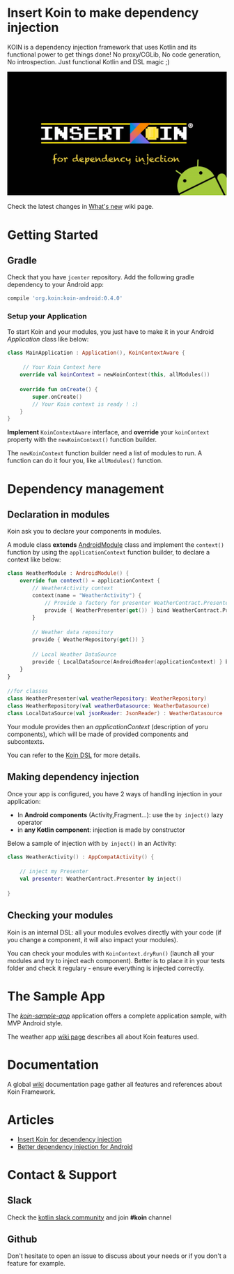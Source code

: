# Insert Koin to make dependency injection

KOIN is a dependency injection framework that uses Kotlin and its functional power to get things done!  No proxy/CGLib, No code generation, No introspection. Just functional Kotlin and DSL magic ;)

![logo](./img/insert_koin_android_logo.jpg)

Check the latest changes in [What's new](https://github.com/Ekito/koin/wiki/What's-new-%3Fv) wiki page.

# Getting Started

## Gradle

Check that you have `jcenter` repository. Add the following gradle dependency to your Android app:

```gradle
compile 'org.koin:koin-android:0.4.0'
```

### Setup your Application

To start Koin and your modules, you just have to make it in your Android *Application* class like below:

```Kotlin
class MainApplication : Application(), KoinContextAware {

     // Your Koin Context here
    override val koinContext = newKoinContext(this, allModules())

    override fun onCreate() {
        super.onCreate()
        // Your Koin context is ready ! :)
    }
}
```

**Implement** `KoinContextAware` interface, and **override** your `koinContext` property with the `newKoinContext()` function builder.

The `newKoinContext` function builder need a list of modules to run. A function can do it four you, like `allModules()` function.

# Dependency management

## Declaration in modules

Koin ask you to declare your components in modules.

A module class **extends** [AndroidModule](https://github.com/Ekito/koin/wiki#module-class) class and implement the `context()` function by using the `applicationContext` function builder, to declare a context like below:

```Kotlin
class WeatherModule : AndroidModule() {
    override fun context() = applicationContext {
        // WeatherActivity context
        context(name = "WeatherActivity") {
            // Provide a factory for presenter WeatherContract.Presenter
            provide { WeatherPresenter(get()) } bind WeatherContract.Presenter::class
        }
        
        // Weather data repository
        provide { WeatherRepository(get()) }
        
        // Local Weather DataSource 
        provide { LocalDataSource(AndroidReader(applicationContext) } bind WeatherDatasource::class
    }
}

//for classes
class WeatherPresenter(val weatherRepository: WeatherRepository)
class WeatherRepository(val weatherDatasource: WeatherDatasource)
class LocalDataSource(val jsonReader: JsonReader) : WeatherDatasource
```
Your module provides then an *applicationContext* (description of yoru components), which will be made of provided components and subcontexts.

You can refer to the [Koin DSL](https://github.com/Ekito/koin/wiki/Koin-DSL) for more details. 

## Making dependency injection

Once your app is configured, you have 2 ways of handling injection in your application:

* In **Android components** (Activity,Fragment...): use the `by inject()` lazy operator
* in **any Kotlin component**: injection is made by constructor

Below a sample of injection with `by inject()` in an Activity:

```Kotlin
class WeatherActivity() : AppCompatActivity() {

    // inject my Presenter 
    val presenter: WeatherContract.Presenter by inject()
    
}
```

## Checking your modules

Koin is an internal DSL: all your modules evolves directly with your code (if you change a component, it will also impact your modules). 

You can check your modules with `KoinContext.dryRun()` (launch all your modules and try to inject each component). Better is to place it in your tests folder and check it regulary - ensure everything is injected correctly.

# The Sample App

The [*koin-sample-app*](https://github.com/Ekito/koin/tree/master/koin-android/koin-sample-app) application offers a complete application sample, with MVP Android style. 

The weather app [wiki page](https://github.com/Ekito/koin/wiki/The-Koin-Sample-App) describes all about Koin features used.

# Documentation

A global [wiki](https://github.com/Ekito/koin/wiki) documentation page gather all features and references about Koin Framework.

# Articles

* [Insert Koin for dependency injection](https://www.ekito.fr/people/insert-koin-for-dependency-injection/)
* [Better dependency injection for Android](https://proandroiddev.com/better-dependency-injection-for-android-567b93353ad)

# Contact & Support

## Slack
Check the [kotlin slack community](https://kotlinlang.org/community/) and join **#koin** channel

## Github
Don't hesitate to open an issue to discuss about your needs or if you don't a feature for example.


